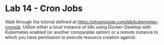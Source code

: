 # Lab 14 - Cron Jobs

Walk through the tutorial defined at https://phoenixnap.com/kb/kubernetes-cronjob. Utilize either a local instance of k8s using Docker-Desktop with Kubernetes enabled (or another comparable option) or a remote instance to which you have permission to execute resource creation against.
